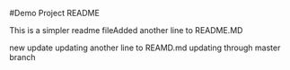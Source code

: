#Demo Project README

This is a simpler readme fileAdded another line to README.MD

new update
updating another line to REAMD.md
updating through master branch 
